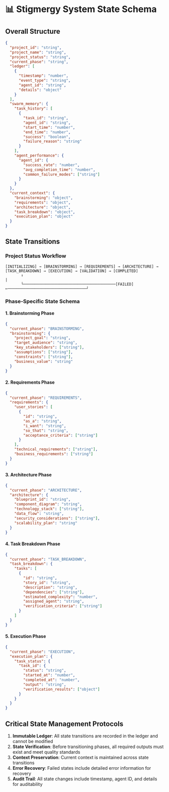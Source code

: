 # 📊 Stigmergy System State Schema

## Overall Structure

```json
{
  "project_id": "string",
  "project_name": "string",
  "project_status": "string",
  "current_phase": "string",
  "ledger": [
    {
      "timestamp": "number",
      "event_type": "string",
      "agent_id": "string",
      "details": "object"
    }
  ],
  "swarm_memory": {
    "task_history": [
      {
        "task_id": "string",
        "agent_id": "string",
        "start_time": "number",
        "end_time": "number",
        "success": "boolean",
        "failure_reason": "string"
      }
    ],
    "agent_performance": {
      "agent_id": {
        "success_rate": "number",
        "avg_completion_time": "number",
        "common_failure_modes": ["string"]
      }
    }
  },
  "current_context": {
    "brainstorming": "object",
    "requirements": "object",
    "architecture": "object",
    "task_breakdown": "object",
    "execution_plan": "object"
  }
}
```

## State Transitions

### Project Status Workflow

```
[INITIALIZING] → [BRAINSTORMING] → [REQUIREMENTS] → [ARCHITECTURE] → [TASK_BREAKDOWN] → [EXECUTION] → [VALIDATION] → [COMPLETED]
       ↑                                                                                      |
       └─────────────────────────────────────────[FAILED] ←───────────────────────────────────┘
```

### Phase-Specific State Schema

#### 1. Brainstorming Phase

```json
{
  "current_phase": "BRAINSTORMING",
  "brainstorming": {
    "project_goal": "string",
    "target_audience": "string",
    "key_stakeholders": ["string"],
    "assumptions": ["string"],
    "constraints": ["string"],
    "business_value": "string"
  }
}
```

#### 2. Requirements Phase

```json
{
  "current_phase": "REQUIREMENTS",
  "requirements": {
    "user_stories": [
      {
        "id": "string",
        "as_a": "string",
        "i_want": "string",
        "so_that": "string",
        "acceptance_criteria": ["string"]
      }
    ],
    "technical_requirements": ["string"],
    "business_requirements": ["string"]
  }
}
```

#### 3. Architecture Phase

```json
{
  "current_phase": "ARCHITECTURE",
  "architecture": {
    "blueprint_id": "string",
    "component_diagram": "string",
    "technology_stack": ["string"],
    "data_flow": "string",
    "security_considerations": ["string"],
    "scalability_plan": "string"
  }
}
```

#### 4. Task Breakdown Phase

```json
{
  "current_phase": "TASK_BREAKDOWN",
  "task_breakdown": {
    "tasks": [
      {
        "id": "string",
        "story_id": "string",
        "description": "string",
        "dependencies": ["string"],
        "estimated_complexity": "number",
        "assigned_agent": "string",
        "verification_criteria": ["string"]
      }
    ]
  }
}
```

#### 5. Execution Phase

```json
{
  "current_phase": "EXECUTION",
  "execution_plan": {
    "task_status": {
      "task_id": {
        "status": "string",
        "started_at": "number",
        "completed_at": "number",
        "output": "string",
        "verification_results": ["object"]
      }
    }
  }
}
```

## Critical State Management Protocols

1. **Immutable Ledger**: All state transitions are recorded in the ledger and cannot be modified
2. **State Verification**: Before transitioning phases, all required outputs must exist and meet quality standards
3. **Context Preservation**: Current context is maintained across state transitions
4. **Error Recovery**: Failed states include detailed error information for recovery
5. **Audit Trail**: All state changes include timestamp, agent ID, and details for auditability
